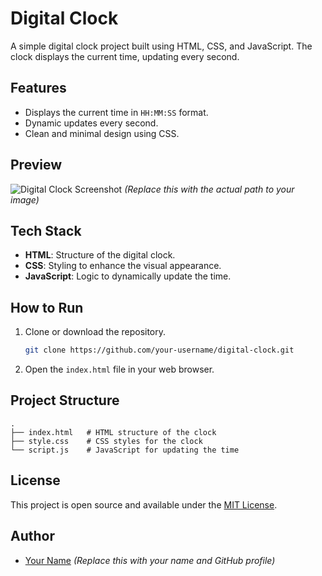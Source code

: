 # Digital Clock

A simple digital clock project built using HTML, CSS, and JavaScript. The clock displays the current time, updating every second.

## Features

- Displays the current time in `HH:MM:SS` format.
- Dynamic updates every second.
- Clean and minimal design using CSS.

## Preview

![Digital Clock Screenshot](path/to/screenshot.png) *(Replace this with the actual path to your image)*

## Tech Stack

- **HTML**: Structure of the digital clock.
- **CSS**: Styling to enhance the visual appearance.
- **JavaScript**: Logic to dynamically update the time.

## How to Run

1. Clone or download the repository.
   ```bash
   git clone https://github.com/your-username/digital-clock.git
   ```

2. Open the `index.html` file in your web browser.

## Project Structure

```
.
├── index.html   # HTML structure of the clock
├── style.css    # CSS styles for the clock
└── script.js    # JavaScript for updating the time
```

## License

This project is open source and available under the [MIT License](LICENSE).

## Author

- [Your Name](https://github.com/your-username) *(Replace this with your name and GitHub profile)*
